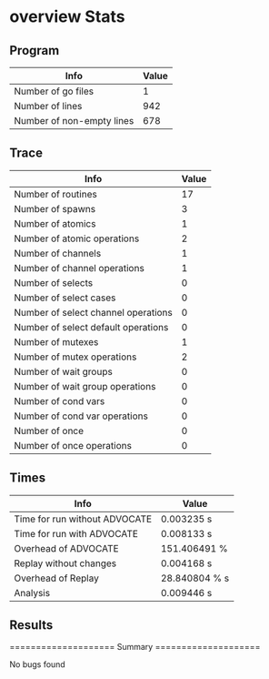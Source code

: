 # overview Stats

## Program
| Info | Value |
| - | - |
| Number of go files | 1 |
| Number of lines | 942 |
| Number of non-empty lines | 678 |


## Trace
| Info | Value |
| - | - |
| Number of routines | 17 |
| Number of spawns | 3 |
| Number of atomics | 1 |
| Number of atomic operations | 2 |
| Number of channels | 1 |
| Number of channel operations | 1 |
| Number of selects | 0 |
| Number of select cases | 0 |
| Number of select channel operations | 0 |
| Number of select default operations | 0 |
| Number of mutexes | 1 |
| Number of mutex operations | 2 |
| Number of wait groups | 0 |
| Number of wait group operations | 0 |
| Number of cond vars | 0 |
| Number of cond var operations | 0 |
| Number of once | 0| 
| Number of once operations | 0 |


## Times
| Info | Value |
| - | - |
| Time for run without ADVOCATE | 0.003235 s |
| Time for run with ADVOCATE | 0.008133 s |
| Overhead of ADVOCATE | 151.406491 % |
| Replay without changes | 0.004168 s |
| Overhead of Replay | 28.840804 % s |
| Analysis | 0.009446 s |


## Results
==================== Summary ====================

No bugs found
